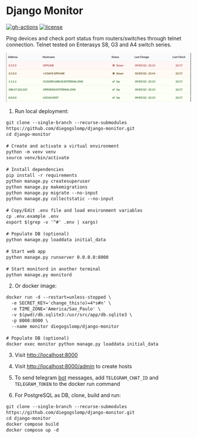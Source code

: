 Django Monitor
==============

[![gh-actions](https://github.com/diegogslomp/django-monitor/actions/workflows/docker-image.yml/badge.svg)](https://github.com/diegogslomp/django-monitor/actions)
[![license](https://img.shields.io/badge/license-MIT-blue.svg)](https://github.com/diegogslomp/django-monitor/blob/master/LICENSE)

Ping devices and check port status from routers/switches through telnet
connection. Telnet tested on Enterasys S8, G3 and A4 switch series.
<p align="center">
<img src="https://raw.githubusercontent.com/diegogslomp/django-monitor/master/docs/_screenshots/hostlist.png" style="max-height: 440px;"/>
</p>

1. Run local deployment:
  ```
  git clone --single-branch --recurse-submodules https://github.com/diegogslomp/django-monitor.git
  cd django-monitor

  # Create and activate a virtual environment
  python -m venv venv
  source venv/bin/activate
  
  # Install dependencies
  pip install -r requirements
  python manage.py createsuperuser
  python manage.py makemigrations
  python manage.py migrate --no-input
  python manage.py collectstatic --no-input

  # Copy/Edit .env file and load environment variables
  cp .env.example .env
  export $(grep -v '^#' .env | xargs)

  # Populate DB (optional)
  python manage.py loaddata initial_data

  # Start web app
  python manage.py runserver 0.0.0.0:8000

  # Start monitord in another terminal
  python manage.py monitord
  ```

2.  Or docker image:
  ```
  docker run -d --restart=unless-stopped \
    -e SECRET_KEY='change_this!o)=4*s#n' \
    -e TIME_ZONE='America/Sao_Paulo' \
    -v $(pwd)/db.sqlite3:/usr/src/app/db.sqlite3 \
    -p 8000:8000 \
    --name monitor diegogslomp/django-monitor

  # Populate DB (optional)
  docker exec monitor python manage.py loaddata initial_data
  ```

3.  Visit <http://localhost:8000>

4.  Visit <http://localhost:8000/admin> to create hosts

5.  To send telegram [bot](https://core.telegram.org/bots) messages, add `TELEGRAM_CHAT_ID` and `TELEGRAM_TOKEN`
    to the docker run command

6.  For PostgreSQL as DB, clone, build and run:
  ```
  git clone --single-branch --recurse-submodules https://github.com/diegogslomp/django-monitor.git
  cd django-monitor
  docker compose build
  docker compose up -d
  ```
